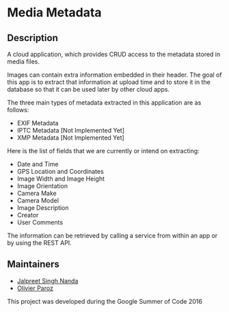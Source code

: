 # Media Metadata

## Description

A cloud application, which provides CRUD access to the metadata stored in media files. 

Images can contain extra information embedded in their header. The goal of this app is to extract that information at upload time and to store it in the database so that it can be used later by other cloud apps.

The three main types of metadata extracted in this application are as follows:

- EXIF Metadata
- IPTC Metadata [Not Implemented Yet]
- XMP Metadata [Not Implemented Yet]

Here is the list of fields that we are currently or intend on extracting:

- Date and Time
- GPS Location and Coordinates
- Image Width and Image Height
- Image Orientation
- Camera Make
- Camera Model
- Image Description
- Creator
- User Comments

The information can be retrieved by calling a service from within an app or by using the REST API.

## Maintainers

- [Jalpreet Singh Nanda](https://github.com/imjalpreet)
- [Olivier Paroz](https://github.com/oparoz)

This project was developed during the Google Summer of Code 2016
